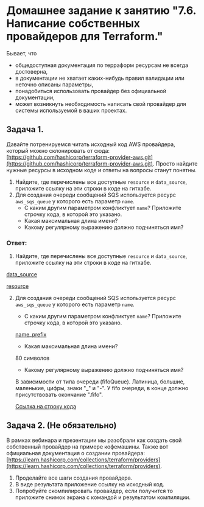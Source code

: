 # Домашнее задание к занятию "7.6. Написание собственных провайдеров для Terraform."

Бывает, что 
* общедоступная документация по терраформ ресурсам не всегда достоверна,
* в документации не хватает каких-нибудь правил валидации или неточно описаны параметры,
* понадобиться использовать провайдер без официальной документации,
* может возникнуть необходимость написать свой провайдер для системы используемой в ваших проектах.   

## Задача 1. 
Давайте потренируемся читать исходный код AWS провайдера, который можно склонировать от сюда: 
[https://github.com/hashicorp/terraform-provider-aws.git](https://github.com/hashicorp/terraform-provider-aws.git).
Просто найдите нужные ресурсы в исходном коде и ответы на вопросы станут понятны.  

1. Найдите, где перечислены все доступные `resource` и `data_source`, приложите ссылку на эти строки в коде на 
гитхабе.   
2. Для создания очереди сообщений SQS используется ресурс `aws_sqs_queue` у которого есть параметр `name`. 
    * С каким другим параметром конфликтует `name`? Приложите строчку кода, в которой это указано.
    * Какая максимальная длина имени? 
    * Какому регулярному выражению должно подчиняться имя? 
 
### Ответ:
1. Найдите, где перечислены все доступные `resource` и `data_source`, приложите ссылку на эти строки в коде на 
гитхабе. 

[data_source](https://github.com/hashicorp/terraform-provider-aws/blob/main/internal/provider/provider.go#L425)

[resource](https://github.com/hashicorp/terraform-provider-aws/blob/main/internal/provider/provider.go#L909)

2. Для создания очереди сообщений SQS используется ресурс `aws_sqs_queue` у которого есть параметр `name`.
    * С каким другим параметром конфликтует `name`? Приложите строчку кода, в которой это указано.
   
   [name_prefix](https://github.com/hashicorp/terraform-provider-aws/blob/e624f5ee38669a68a545acdca21d26314472e03c/internal/service/sqs/queue.go#L87)
    * Какая максимальная длина имени? 
   
   80 символов
    * Какому регулярному выражению должно подчиняться имя? 
   
   В зависимости от типа очереди (fifoQueue). 
   Латиница, большие, маленькие, цифры, знаки "_" и "-". У fifo очереди, в конце должно присутствовать окончание ".fifo".

   [Ссылка на строку кода](https://github.com/hashicorp/terraform-provider-aws/blob/e624f5ee38669a68a545acdca21d26314472e03c/internal/service/sqs/queue.go#L424)
   
## Задача 2. (Не обязательно) 
В рамках вебинара и презентации мы разобрали как создать свой собственный провайдер на примере кофемашины. 
Также вот официальная документация о создании провайдера: 
[https://learn.hashicorp.com/collections/terraform/providers](https://learn.hashicorp.com/collections/terraform/providers).

1. Проделайте все шаги создания провайдера.
2. В виде результата приложение ссылку на исходный код.
3. Попробуйте скомпилировать провайдер, если получится то приложите снимок экрана с командой и результатом компиляции.   


